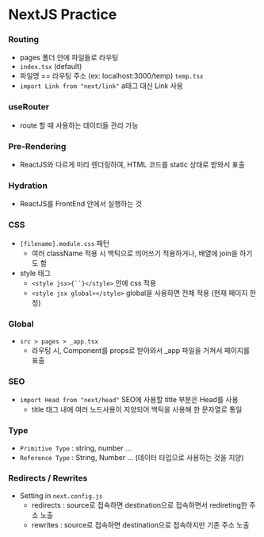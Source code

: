 # NextJS Practice

### Routing
- pages 폴더 안에 파일들로 라우팅
- `index.tsx` (default)
- 파일명 == 라우팅 주소 (ex: localhost:3000/temp) `temp.tsx`
- `import Link from "next/link"` a태그 대신 Link 사용

### useRouter
- route 할 때 사용하는 데이터들 관리 가능

### Pre-Rendering
- ReactJS와 다르게 미리 렌더링하여, HTML 코드를 static 상태로 받와서 표출

### Hydration
- ReactJS를 FrontEnd 안에서 실행하는 것

### CSS
- `[filename].module.css` 패턴
  - 여러 className 적용 시 백틱으로 띄어쓰기 적용하거나, 배열에 join을 하기도 함
- style 태그
  - `<style jsx>{``}</style>` 안에 css 적용
  - `<style jsx global></style>` global을 사용하면 전체 적용 (현재 페이지 한정)

### Global
- `src > pages > _app.tsx`
  - 라우팅 시, Component를 props로 받아와서 _app 파일을 거쳐서 페이지를 표출

### SEO
- `import Head from "next/head"` SEO에 사용할 title 부분은 Head를 사용
  - title 태그 내에 여러 노드사용이 지양되어 백틱을 사용해 한 문자열로 통일

### Type
- `Primitive Type` : string, number ...
- `Reference Type` : String, Number ... (데이터 타입으로 사용하는 것을 지양)

### Redirects / Rewrites
- Setting in `next.config.js`
  - redirects : source로 접속하면 destination으로 접속하면서 redireting한 주소 노출
  - rewrites : source로 접속하면 destination으로 접속하지만 기존 주소 노출
